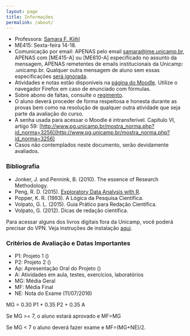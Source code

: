 ```yaml
---
layout: page
title: Informações
permalink: /about/
---
```


* Professora: [Samara F. Kiihl](http://samarafk.github.io/)
* ME415: Sexta-feira 14-18.
* Comunicação por email: APENAS pelo email samara@ime.unicamp.br, APENAS com [ME415-A] ou [ME610-A] especificado no assunto da mensagem, APENAS remetentes de emails institucionais da Unicamp: .unicamp.br. Qualquer outra mensagem de aluno sem essas especificações [será ignorada](images/hqdefault.jpg).
* Atividades e notas estão disponíveis na [página do Moodle](http://www.ggte.unicamp.br/eam/course/view.php?id=2184). Utilize o navegador Firefox em caso de enunciado com fórmulas.
* Sobre abono de faltas, consulte o [regimento](http://www.dac.unicamp.br/portal/grad/regimento/capitulo_v/secao_x/).
* O aluno deverá proceder de forma respeitosa e honesta durante as provas bem como na resolução de qualquer outra atividade que seja parte da avaliação do curso.
* A senha usada para acessar o Moodle é intransferível. Capítulo VI, artigo 59: [http://www.pg.unicamp.br/mostra_norma.php?id_norma=3256](http://www.pg.unicamp.br/mostra_norma.php?id_norma=3256)
* Casos não contemplados neste documento, serão devidamente avaliados. 

### Bibliografia

* Jonker, J. and Pennink, B. (2010). The essence of Research Methodology.
* Peng, R. D. (2015). [Exploratory Data Analysis with R](https://leanpub.com/exdata).
* Popper, K. R. (1993). A Lógica da Pesquisa Científica. 
* Volpato, G. L. (2015). Guia Prático para Redação Científica.
* Volpato, G. (2012). Dicas de redação científica. 

Para acessar alguns dos livros digitais fora da Unicamp, você poderá precisar do VPN. Veja instruções de instalação [aqui](http://www.ccuec.unicamp.br/ccuec/acesso_remoto_vpn).

### Critérios de Avaliação e Datas Importantes

* P1: Projeto 1 ()
* P2: Projeto 2 ()
* Ap: Apresentação Oral do Projeto ()
* A: Atividades em aula, testes, exercícios, laboratórios
* MG: Média Geral
* MF: Média Final
* NE: Nota do Exame (11/07/2016)

MG = 0.30 P1 + 0.35 P2 + 0.35 A

Se MG >= 7, o aluno estará aprovado e MF=MG

Se MG < 7 o aluno deverá fazer exame e MF=(MG+NE)/2.

